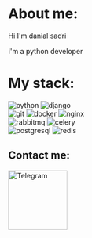 <h1>About me:</h1>
<p>Hi I'm danial sadri</p>
<p>I'm a python developer</p>
<div>
    <h1>My stack:</h1>
    <img src="https://img.shields.io/badge/python-black?style=for-the-badge&logo=python&logoColor=white" alt="python"/>
    <img src="https://img.shields.io/badge/django-black?style=for-the-badge&logo=django&logoColor=white" alt="django"/><br>
    <img src="https://img.shields.io/badge/git-black?style=for-the-badge&logo=git&logoColor=white" alt="git"/>
    <img src="https://img.shields.io/badge/docker-black?style=for-the-badge&logo=docker&logoColor=white" alt="docker"/>
    <img src="https://img.shields.io/badge/nginx-black?style=for-the-badge&logo=nginx&logoColor=white" alt="nginx"/><br>
    <img src="https://img.shields.io/badge/rabbitmq-black?style=for-the-badge&logo=rabbitmq&logoColor=white" alt="rabbitmq"/>
    <img src="https://img.shields.io/badge/celery-black?style=for-the-badge&logo=celery&logoColor=white" alt="celery"/><br>
    <img src="https://img.shields.io/badge/postgresql-black?style=for-the-badge&logo=postgresql&logoColor=white" alt="postgresql"/>
    <img src="https://img.shields.io/badge/redis-black?style=for-the-badge&logo=redis&logoColor=white" alt="redis"/><br>
    <div>
        <h2>Contact me:</h2>
        <a href="https://t.me/danialsadri01">
            <img align="left" width="120px" style="margin-right: 10px" src="https://img.shields.io/badge/Telegram-black?style=for-the-badge&logo=telegram&logoColor=white" alt="Telegram"/>
        </a>
    </div>
</div>
